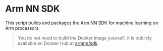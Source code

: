 # Arm NN SDK

This script builds and packages the [Arm NN](https://github.com/Arm-software/armnn) SDK for machine learning on Arm processors.

> You do not need to build the Docker image yourself, it is publicly available on Docker Hub at [armnn/sdk](https://hub.docker.com/r/armnn/sdk/tags).
